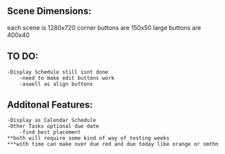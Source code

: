 ## Scene Dimensions:
each scene is 1280x720
corner buttons are 150x50
large buttons are 400x40

## TO DO:
    -Display Schedule still isnt done
        -need to make edit buttons work
        -aswell as align buttons

## Additonal Features:
    -Display as Calendar Schedule
    -Other Tasks optional due date
        -find best placement
    **both will require some kind of way of testing weeks
    ***with time can make over due red and due today like orange or smthn